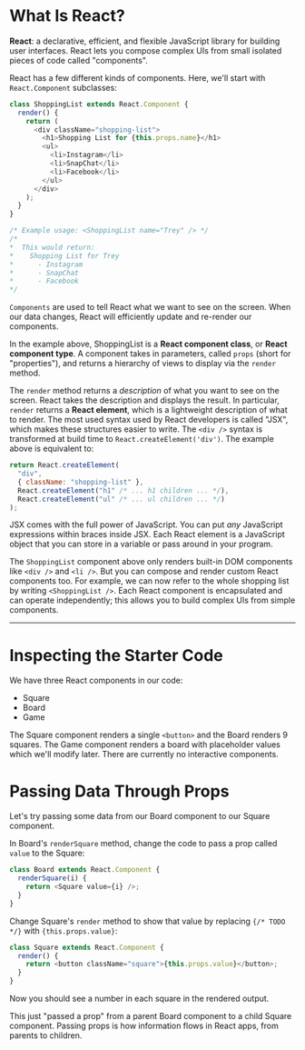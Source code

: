 # What Is React?

**React**: a declarative, efficient, and flexible JavaScript library for building user interfaces. React lets you compose complex UIs from small isolated pieces of code called "components".

React has a few different kinds of components. Here, we'll start with `React.Component` subclasses:

```javascript
class ShoppingList extends React.Component {
  render() {
    return (
      <div className="shopping-list">
        <h1>Shopping List for {this.props.name}</h1>
        <ul>
          <li>Instagram</li>
          <li>SnapChat</li>
          <li>Facebook</li>
        </ul>
      </div>
    );
  }
}

/* Example usage: <ShoppingList name="Trey" /> */
/* 
*  This would return:
*    Shopping List for Trey
*      - Instagram
*      - SnapChat
*      - Facebook
*/
```

`Components` are used to tell React what we want to see on the screen. When our data changes, React will efficiently update and re-render our components.

In the example above, ShoppingList is a **React component class**, or **React component type**. A component takes in parameters, called `props` (short for "properties"), and returns a hierarchy of views to display via the `render` method.

The `render` method returns a _description_ of what you want to see on the screen. React takes the description and displays the result. In particular, `render` returns a **React element**, which is a lightweight description of what to render. The most used syntax used by React developers is called "JSX", which makes these structures easier to write. The `<div />` syntax is transformed at build time to `React.createElement('div')`. The example above is equivalent to:

```javascript
return React.createElement(
  "div",
  { className: "shopping-list" },
  React.createElement("h1" /* ... h1 children ... */),
  React.createElement("ul" /* ... ul children ... */)
);
```

JSX comes with the full power of JavaScript. You can put _any_ JavaScript expressions within braces inside JSX. Each React element is a JavaScript object that you can store in a variable or pass around in your program.

The `ShoppingList` component above only renders built-in DOM components like `<div />` and `<li />`. But you can compose and render custom React components too. For example, we can now refer to the whole shopping list by writing `<ShoppingList />`. Each React component is encapsulated and can operate independently; this allows you to build complex UIs from simple components.

---

# Inspecting the Starter Code

We have three React components in our code:

- Square
- Board
- Game

The Square component renders a single `<button>` and the Board renders 9 squares. The Game component renders a board with placeholder values which we'll modify later. There are currently no interactive components.

# Passing Data Through Props

Let's try passing some data from our Board component to our Square component.

In Board's `renderSquare` method, change the code to pass a prop called `value` to the Square:

```javascript
class Board extends React.Component {
  renderSquare(i) {
    return <Square value={i} />;
  }
}
```

Change Square's `render` method to show that value by replacing `{/* TODO */}` with `{this.props.value}`:

```javascript
class Square extends React.Component {
  render() {
    return <button className="square">{this.props.value}</button>;
  }
}
```

Now you should see a number in each square in the rendered output.

This just "passed a prop" from a parent Board component to a child Square component. Passing props is how information flows in React apps, from parents to children.

